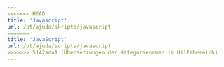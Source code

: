 ```yaml
---
<<<<<<< HEAD
title: 'Javascript'
url: /pt/ajuda/skripte/javascript
=======
title: 'JavaScript'
url: /pt/ajuda/scripts/javascript
>>>>>>> 5142ada1 (Übersetzungen der Kategorienamen im Hilfebereich)
---
```

